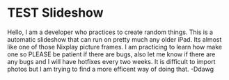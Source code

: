 # TEST Slideshow
Hello, I am a developer who practices to create random things. This is a automatic slideshow that can run on pretty much any older iPad. Its almost like one of those Nixplay picture frames. I am practicing to learn how make one so PLEASE be patient if there are bugs, also let me know if there are any bugs and I will have hotfixes every two weeks. It is difficult to import photos but I am trying to find a more efficent way of doing that. -Ddawg
